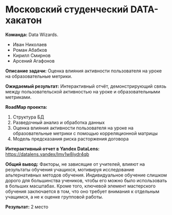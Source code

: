 # Московский студенческий DATA-хакатон

**Команда:** Data Wizards.
- Иван Николаев
- Роман Абабков
- Кирилл Смирнов
- Арсений Агафонов

**Описание задачи:**
Оценка влияния активности пользователя на уроке на образовательные метрики.

**Ожидаемый результат:**
Интерактивный отчёт, демонстрирующий связь между пользовательской активностью на уроке и образовательными метриками.

**RoadMap проекта:**
1. Структура БД
2. Разведочный анализ и обработка данных
3. Оценка влияния активности пользователя на уроке на образовательные метрики с помощью корреляционной матрицы
4. Модель предсказания риска расторжения договора

**Интерактивный отчет в Yandex DataLens:**
https://datalens.yandex/lmv1w8iydr4qb

**Общий вывод:** Факторы, не зависящие от учителей, влияют на результаты обучения учащихся, мотивируя исследование альтернативных методов обучения.
Индивидуальное обучение слишком дорого для большинства учеников, чтобы его можно было использовать в больших масштабах. Кроме того, ключевой элемент мастерского 
обучения заключается в том, что оно требует внимания к отдельным учащимся, а не к оценке групповой работы.

**Результат:**
2 место
